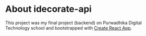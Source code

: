 # About idecorate-api

This project was my final project (backend) on Purwadhika Digital Technology school and bootstrapped with [Create React App](https://github.com/facebook/create-react-app).
